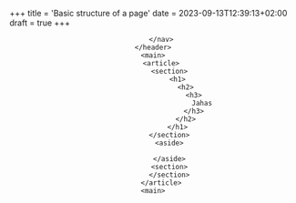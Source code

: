 +++
title = 'Basic structure of a page'
date = 2023-09-13T12:39:13+02:00
draft = true
+++

<!-- Basic structure of a page -->

<html lang="en">
<head>
    <meta charset="UTF-8">
    <title>Document</title>
</head>
<body>
    <header>
        <nav>
        
        </nav>
    </header>
    <main>
        <article>
            <section>
                <h1>
                    <h2>
                        <h3>
                            Jahas
                        </h3>
                    </h2>
                </h1>
            </section>
            <aside>
                
            </aside>
            <section>
            </section>
        </article>
    <main>

</body>
</html>